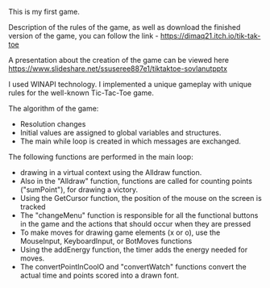 This is my first game.

Description of the rules of the game, as well as download the finished version of the game, you can follow the link - https://dimaq21.itch.io/tik-tak-toe

A presentation about the creation of the game can be viewed here https://www.slideshare.net/ssuseree887e1/tiktaktoe-sovlanutpptx

I used WINAPI technology. I implemented a unique gameplay with unique rules for the well-known Tic-Tac-Toe game.

The algorithm of the game:
- Resolution changes
- Initial values are assigned to global variables and structures.
- The main while loop is created in which messages are exchanged.

The following functions are performed in the main loop:
- drawing in a virtual context using the Alldraw function.
- Also in the "Alldraw" function, functions are called for counting points ("sumPoint"), for drawing a victory.
- Using the GetCursor function, the position of the mouse on the screen is tracked
- The "changeMenu" function is responsible for all the functional buttons in the game and the actions that should occur when they are pressed
- To make moves for drawing game elements (x or o), use the MouseInput, KeyboardInput, or BotMoves functions
- Using the addEnergy function, the timer adds the energy needed for moves.
- The convertPointInCoolO and "convertWatch" functions convert the actual time and points scored into a drawn font.
